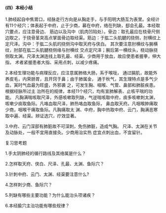 #### (四）本经小结

1.肺经起自中焦胃口，经脉走行方向是从胸走手，与手阳明大肠互为表里。全经计有11个经穴；体表起于中府，止于少商，募在中府，络在列缺，郄会孔最。本经取穴要点，应注意骨边、 筋边以及沟中（肌肉凹陷处）。骨边：取孔最应在桡骨尺侧边取之，于挠骨茎突高点掌面骨边取经渠。筋边：于肱二头肌腱的挠侧，肘横纹上定尺泽。沟中：于肱二头肌的挠侧沟中取天府与侠白。 其次要注意肘横纹与腕横纹，肘部在肱二头肌腱桡侧缘与肘横纹 交点定尺泽；腕后第一横纹头，桡动脉挠侧取太渊。尺泽太渊连线上取孔最、经渠。少商用于放血，故应使患者握拳，伸大指， 术者紧握患者大指、采用点刺，以减少疼痛。

2.本经生理功能与病理反应，应注意属肺络大肠，系于喉咙， 通过膈肌，故能外养皮毛，内荣肠胃，且开窍于鼻；由于肺属金， 通于秋气，其生理特点是多气少血，寅时气血最为旺盛，外邪袭 之，可发生胸、咽喉、气管、鼻部和肺脏疾患。根据经脉所过主 治所在的规律，本经11个经穴，均有宣肺解表、止咳平喘的功能。 凡胸满喘咳取尺泽，外感咳嗽取列缺，气逆喘咳取中府，痰多咳嗽刺太渊，咳嗽少痰取鱼际。凡咯血取尺泽，肺热咯血取鱼际， 鼻血取天府。凡咽喉肿痛取少商，咽喉干痛取鱼际。凡胸痛取太 渊、中府，胸中热取中府、云门，胸满恶寒取中遍、经渠。辨证选穴，疗效显著。

3.中府、云门深部有肺脏故不可深刺，免伤肺脏，造成气胸。 尺泽、太渊在关节及动脉处，一般不宜用直接灸。少商用治实热 症宜点刺出血，不宜留针。

复习思考题

1.手太阴肺经的循行路线及其络属是什么？

2.怎样取天府、侠白、尺泽、孔最、太渊、鱼际穴？

3.针刺中府、云门、太渊、经渠要注意什么?

4.怎样刺少商、鱼际穴？

5.列缺有哪些主要功能？为什么能治头项诸疾？

6.本经腧穴主治功能有哪些规律？
